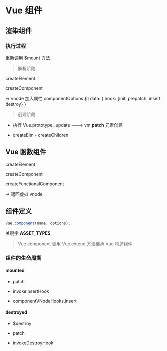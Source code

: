 # Vue 组件

## 渲染组件

### 执行过程

重新调用 $mount 方法

> 解析阶段

createElement

createComponent

=> vnode 加入属性 componentOptions 和 data: { hook: {init, prepatch, insert, destroy} }

> 创建阶段

- 执行 Vue.prototype._update ---> vm.__patch__ 元素创建

- createElm - createChildren

## Vue 函数组件

createElement

createComponent

createFunctionalComponent

=> 返回虚拟 vnode

## 组件定义

```js
Vue.component(name, options);
```

关键字 **ASSET_TYPES**

> Vue.component 调用 Vue.extend 方法继承 Vue 构造组件

### 组件的生命周期

#### mounted

- patch

- invokeInsertHook

- componentVNodeHooks.insert

#### destroyed

- $destroy

- patch

- invokeDestroyHook